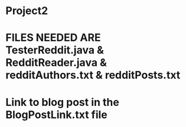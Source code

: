 # Project2
# FILES NEEDED ARE TesterReddit.java & RedditReader.java & redditAuthors.txt & redditPosts.txt
# Link to blog post in the BlogPostLink.txt file
